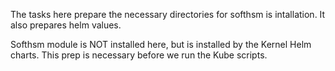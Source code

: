 The tasks here prepare the necessary directories for softhsm is intallation. It also prepares helm values. 

 Softhsm module is NOT installed here, but is installed by the Kernel Helm charts.  This prep is necessary before we run the Kube scripts.
